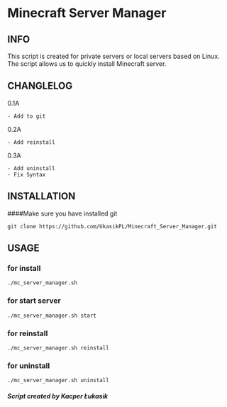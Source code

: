 # Minecraft Server Manager
## INFO
This script is created for private servers or local servers based on Linux.
The script allows us to quickly install Minecraft server.
## CHANGLELOG
0.1A
```
- Add to git
```
0.2A
```
- Add reinstall
```
0.3A
```
- Add uninstall
- Fix Syntax
```
## INSTALLATION
####Make sure you have installed git
```{r, engine='bash', count_lines}
git clone https://github.com/UkasikPL/Minecraft_Server_Manager.git
```
## USAGE
### for install
```{r, engine='bash', count_lines}
./mc_server_manager.sh
```
### for start server
```{r, engine='bash', count_lines}
./mc_server_manager.sh start
```
### for reinstall
```{r, engine='bash', count_lines}
./mc_server_manager.sh reinstall
```
### for uninstall
```{r, engine='bash', count_lines}
./mc_server_manager.sh uninstall
```
##### Script created by Kacper Łukasik

